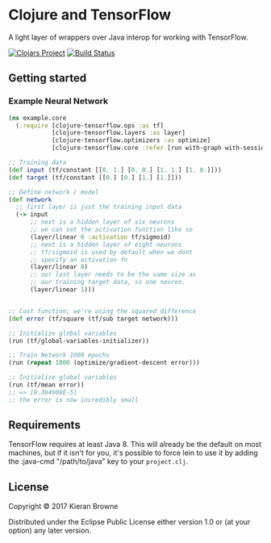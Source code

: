 # Clojure and TensorFlow

A light layer of wrappers over Java interop for working with TensorFlow.

[![Clojars Project](https://img.shields.io/clojars/v/clojure-tensorflow.svg)](https://clojars.org/clojure-tensorflow)
[![Build Status](https://travis-ci.org/kieranbrowne/clojure-tensorflow.svg?branch=master)](https://travis-ci.org/kieranbrowne/clojure-tensorflow)


## Getting started

### Example Neural Network

```clojure
(ns example.core
  (:require [clojure-tensorflow.ops :as tf]
            [clojure-tensorflow.layers :as layer]
            [clojure-tensorflow.optimizers :as optimize]
            [clojure-tensorflow.core :refer [run with-graph with-session]]))

;; Training data
(def input (tf/constant [[0. 1.] [0. 0.] [1. 1.] [1. 0.]]))
(def target (tf/constant [[0.] [0.] [1.] [1.]]))

;; Define network / model
(def network
  ;; first layer is just the training input data
  (-> input
      ;; next is a hidden layer of six neurons
      ;; we can set the activation function like so
      (layer/linear 6 :activation tf/sigmoid)
      ;; next is a hidden layer of eight neurons
      ;; tf/sigmoid is used by default when we dont
      ;; specify an activation fn
      (layer/linear 8)
      ;; our last layer needs to be the same size as
      ;; our training target data, so one neuron.
      (layer/linear 1)))


;; Cost function; we're using the squared difference
(def error (tf/square (tf/sub target network)))

;; Initialize global variables
(run (tf/global-variables-initializer))

;; Train Network 1000 epochs
(run (repeat 1000 (optimize/gradient-descent error)))

;; Initialize global variables
(run (tf/mean error))
;; => [9.304908E-5]
;; the error is now incredibly small
```

## Requirements

TensorFlow requires at least Java 8. This will already be the default on most machines, but if it isn't for you, it's possible to force lein to use it by adding the :java-cmd "/path/to/java" key to your `project.clj`.

## License

Copyright © 2017 Kieran Browne

Distributed under the Eclipse Public License either version 1.0 or (at
your option) any later version.
